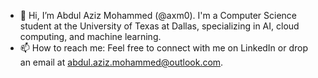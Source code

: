 - 👋 Hi, I’m Abdul Aziz Mohammed (@axm0). I'm a Computer Science student at the University of Texas at Dallas, specializing in AI, cloud computing, and machine learning.
- 📫 How to reach me: Feel free to connect with me on LinkedIn or drop an email at abdul.aziz.mohammed@outlook.com.
